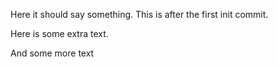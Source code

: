 Here it should say something. This is after the first init commit.

Here is some extra text.

And some more text

